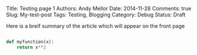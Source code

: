 Title: Testing page 1
Authors: Andy Mellor
Date: 2014-11-28
Comments: true
Slug: My-test-post
Tags: Testing, Blogging
Category: Debug
Status: Draft

<!-- PELICAN_BEGIN_SUMMARY -->

Here is a breif summary of the article which will appear on the front page

<!-- PELICAN_END_SUMMARY -->

``` python

def myfunction(x):
	return x**2
```